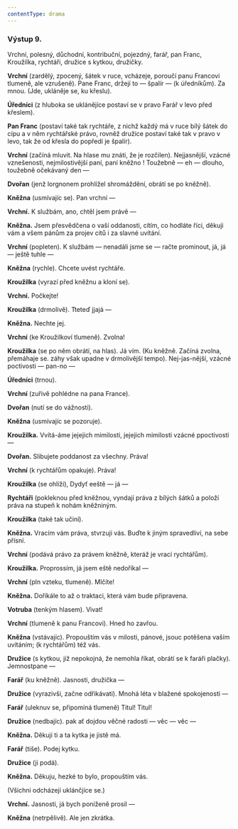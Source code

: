 ```yaml
---
contentType: drama
---
```


<section>

### Výstup 9.

Vrchní, polesný, důchodní, kontribuční, pojezdný, farář, pan Franc, Kroužilka, rychtáři, družice s kytkou, družičky.

</section>

<section>

**Vrchní** (zardělý, zpocený, šátek v ruce, vcházeje, poroučí panu Francovi tlumeně, ale vzrušeně). Pane Franc, držejí to — špalír — (k úředníkům). Za mnou. (Jde, ukláněje se, ku křeslu).

**Úředníci** (z hluboka se uklánějíce postaví se v pravo Farář v levo před křeslem).

**Pan Franc** (postaví také tak rychtáře, z nichž každý má v ruce bílý šátek do cípu a v něm rychtářské právo, rovněž družice postaví také tak v pravo v levo, tak že od křesla do popředí je špalír).

**Vrchní** (začíná mluvit. Na hlase mu znáti, že je rozčilen). Nejjasnější, vzácné vznešenosti, nejmilostivější paní, paní kněžno ! Toužebně — eh — dlouho, toužebně očekávaný den —

**Dvořan** (jenž lorgnonem prohlížel shromáždění, obrátí se po kněžně).

**Kněžna** (usmívajíc se). Pan vrchní —

**Vrchní.** K službám, ano, chtěl jsem právě —

**Kněžna.** Jsem přesvědčena o vaší oddanosti, cítím, co hodláte říci, děkuji vám a všem pánům za projev citů i za slavné uvítání.

**Vrchní** (popleten). K službám — nenadáli jsme se — račte prominout, já, já — ještě tuhle —

**Kněžna** (rychle). Chcete uvést rychtáře.

**Kroužilka** (vyrazí před kněžnu a kloní se).

**Vrchní.** Počkejte!

**Kroužilka** (drmolivě). Tteteď jjajá — 

**Kněžna.** Nechte jej.

**Vrchní** (ke Kroužilkoví tlumeně). Zvolna!

**Kroužilka** (se po něm obrátí, na hlas). Já vím. (Ku kněžně. Začíná zvolna, přemáhaje se. záhy však upadne v drmolivější tempo). Nej-jas-nější, vzácné poctivosti — pan-no —

**Úředníci** (trnou).

**Vrchní** (zuřivě pohlédne na pana France). 

**Dvořan** (nutí se do vážnosti). 

**Kněžna** (usmívajíc se pozoruje).

**Kroužilka.** Vvítá-áme jejejich mimilosti, jejejich mimilosti vzácné ppoctivosti —

**Dvořan.** Slibujete poddanost za všechny. Práva!

**Vrchní** (k rychtářům opakuje). Práva!

**Kroužilka** (se ohlíží), Dydyť eeště — já —

**Rychtáři** (pokleknou před kněžnou, vyndají práva z bílých šátků a položí práva na stupeň k nohám kněžniným.

**Kroužilka** (také tak učiní).

**Kněžna.** Vracím vám práva, stvrzuji vás. Buďte k jiným spravedliví, na sebe přísní.

**Vrchní** (podává právo za právem kněžně, kteráž je vrací rychtářům).

**Kroužilka.** Proprossím, já jsem eště nedoříkal — 

**Vrchní** (pln vzteku, tlumeně). Mlčíte!

**Kněžna.** Doříkále to až o traktaci, která vám bude připravena.

**Votruba** (tenkým hlasem). Vivat!

**Vrchní** (tlumeně k panu Francovi). Hned ho zavřou.

**Kněžna** (vstávajíc). Propouštím vás v milosti, pánové, jsouc potěšena vaším uvítáním; (k rychtářům) též vás.

**Družice** (s kytkou, již nepokojná, že nemohla říkat, obrátí se k faráři plačky). Jemnostpane —

**Farář** (ku kněžně). Jasnosti, družička — 

**Družice** (vyrazivši, začne odřikávati). Mnohá léta v blažené spokojenosti —

**Farář** (uleknuv se, připomíná tlumeně) Titul! Titul! 

**Družice** (nedbajíc). pak ať dojdou věčné radosti — věc — věc —

**Kněžna.** Děkuji ti a ta kytka je jistě má. 

**Farář** (tiše). Podej kytku.

**Družice** (ji podá).

**Kněžna.** Děkuju, hezké to bylo, propouštím vás.

</section>

<section>

(Všichni odcházejí uklánčjíce se.)

**Vrchní.** Jasnosti, já bych poníženě prosil — 

**Kněžna** (netrpělivě). Ale jen zkrátka.

</section>
